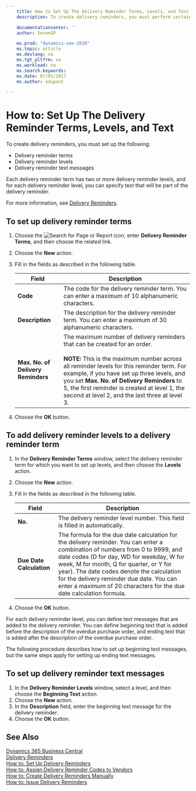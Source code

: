 ```yaml
---
    title: How to Set Up The Delivery Reminder Terms, Levels, and Text
    description: To create delivery reminders, you must perform certain setup.

    documentationcenter: ''
    author: SorenGP

    ms.prod: "dynamics-nav-2018"
    ms.topic: article
    ms.devlang: na
    ms.tgt_pltfrm: na
    ms.workload: na
    ms.search.keywords:
    ms.date: 07/01/2017
    ms.author: edupont

---
```

# How to: Set Up The Delivery Reminder Terms, Levels, and Text
To create delivery reminders, you must set up the following:  

- Delivery reminder terms  
- Delivery reminder levels  
- Delivery reminder text messages  

Each delivery reminder term has two or more delivery reminder levels, and for each delivery reminder level, you can specify text that will be part of the delivery reminder.  

For more information, see [Delivery Reminders](delivery-reminders.md).  

## To set up delivery reminder terms  

1.  Choose the ![Search for Page or Report](../../media/ui-search/search_small.png "Search for Page or Report icon") icon, enter **Delivery Reminder Terms**, and then choose the related link.  
2.  Choose the **New** action.  
3.  Fill in the fields as described in the following table.  

    |Field|Description|  
    |---------------------------------|---------------------------------------|  
    |**Code**|The code for the delivery reminder term. You can enter a maximum of 10 alphanumeric characters.|  
    |**Description**|The description for the delivery reminder term. You can enter a maximum of 30 alphanumeric characters.|  
    |**Max. No. of Delivery Reminders**|The maximum number of delivery reminders that can be created for an order.<br /><br /> **NOTE:** This is the maximum number across all reminder levels for this reminder term. For example, if you have set up three levels, and you set **Max. No. of Delivery Reminders** to 5, the first reminder is created at level 1, the second at level 2, and the last three at level 3.|  

4.  Choose the **OK** button.  

## To add delivery reminder levels to a delivery reminder term  

1.  In the **Delivery Reminder Terms** window, select the delivery reminder term for which you want to set up levels, and then choose the **Levels** action.  
2.  Choose the **New** action.  
3.  Fill in the fields as described in the following table.  

    |Field|Description|  
    |---------------------------------|---------------------------------------|  
    |**No.**|The delivery reminder level number. This field is filled in automatically.|  
    |**Due Date Calculation**|The formula for the due date calculation for the delivery reminder. You can enter a combination of numbers from 0 to 9999, and date codes (D for day, WD for weekday, W for week, M for month, Q for quarter, or Y for year). The date codes denote the calculation for the delivery reminder due date. You can enter a maximum of 20 characters for the due date calculation formula.|  

4.  Choose the **OK** button.  

For each delivery reminder level, you can define text messages that are added to the delivery reminder. You can define beginning text that is added before the description of the overdue purchase order, and ending text that is added after the description of the overdue purchase order.  

The following procedure describes how to set up beginning text messages, but the same steps apply for setting up ending text messages.  

## To set up delivery reminder text messages  

1.  In the **Delivery Reminder Levels** window, select a level, and then choose the **Beginning Text** action.  
2.  Choose the **New** action.  
3.  In the **Description** field, enter the beginning text message for the delivery reminder.  
4.  Choose the **OK** button.  

## See Also
[Dynamics 365 Business Central](/dynamics365/business-central/)  
[Delivery Reminders](delivery-reminders.md)   
 [How to: Set Up Delivery Reminders](how-to-set-up-delivery-reminders.md)   
 [How to: Assign Delivery Reminder Codes to Vendors](how-to-assign-delivery-reminder-codes-to-vendors.md)   
 [How to: Create Delivery Reminders Manually](how-to-create-delivery-reminders-manually.md)   
 [How to: Issue Delivery Reminders](how-to-issue-delivery-reminders.md)
